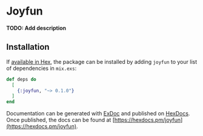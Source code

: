 # Joyfun

**TODO: Add description**

## Installation

If [available in Hex](https://hex.pm/docs/publish), the package can be installed
by adding `joyfun` to your list of dependencies in `mix.exs`:

```elixir
def deps do
  [
    {:joyfun, "~> 0.1.0"}
  ]
end
```

Documentation can be generated with [ExDoc](https://github.com/elixir-lang/ex_doc)
and published on [HexDocs](https://hexdocs.pm). Once published, the docs can
be found at [https://hexdocs.pm/joyfun](https://hexdocs.pm/joyfun).

